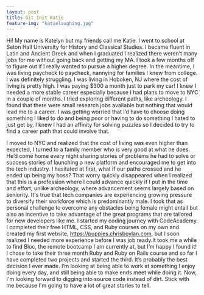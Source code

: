```yaml
---
layout: post
title: Git Init Katie
feature-img: "katielaughing.jpg"
---
```


Hi! My name is Katelyn but my friends call me Katie. I went to school at Seton Hall University for History and Classical Studies. I became fluent in Latin and Ancient Greek and when I graduated I realized there weren’t many jobs for me without going back and getting my MA. I took a few months off to figure out if I really wanted to pursue a higher degree. In the meantime, I was living paycheck to paycheck, nannying for families I knew from college. I was definitely struggling. I was living in Hoboken, NJ where the cost of living is pretty high. I was paying $300 a month just to park my car! I knew I needed a more stable career especially because I had plans to move to NYC in a couple of months. I tried exploring different paths, like archeology. I found that there were small research jobs available but nothing that would lead me to a career. I was getting worried that I’d have to choose doing something I liked to do and being poor or having to do something I hated to just get by. I knew I had an affinity for solving puzzles so I decided to try to find a career path that could involve that.

I moved to NYC and realized that the cost of living was even higher than expected, I turned to a family member who is very good at what he does. He’d come home every night sharing stories of problems he had to solve or success stories of launching a new platform and encouraged me to get into the tech industry. I hesitated at first, what if our paths crossed and he ended up being my boss? That worry quickly disappeared when I realized that this is a profession where I could advance quickly if I put in the time and effort, unlike archeology, where advancement seems largely based on seniority. It's true that tech companies are experiencing growing pressure to diversify their workforce which is predominantly male. I took that as personal challenge to overcome any obstacles being female might entail but also as incentive to take advantage of the great programs that are tailored for new developers like me. I started my coding journey with CodeAcademy. I completed their free HTML, CSS, and Ruby courses on my own and created my first website, https://puppies.chrisboylan.com, but I soon realized I needed more experience before I was job ready.It took me a while to find Bloc, the remote bootcamp I am currently at, but I’m happy I found it! I chose to take their three month Ruby and Ruby on Rails course and so far I have completed two projects and started the third. It’s probably the best decision I ever made. I’m looking at being able to work at something I enjoy doing every day, and still being able to make ends meet while doing it. Now, I'm looking forward to digging into source code instead of dirt. Stick with me because I'm going to have a lot of great stories to tell.
